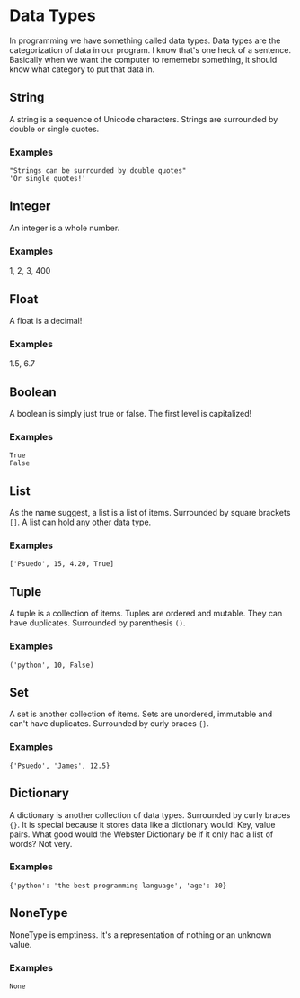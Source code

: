 # Data Types
In programming we have something called data types. Data types are the categorization of data in our program. I know that's one heck of a sentence. Basically when we want the computer to rememebr something, it should know what category to put that data in.

## String
A string is a sequence of Unicode characters. Strings are surrounded by double or single quotes.

### Examples
`"Strings can be surrounded by double quotes"` <br/>
`'Or single quotes!'`<br/>

## Integer
An integer is a whole number. 

### Examples
1, 2, 3, 400

## Float
A float is a decimal!

### Examples
1.5, 6.7

## Boolean
A boolean is simply just true or false. The first level is capitalized!

### Examples
`True`<br/>
`False`

## List
As the name suggest, a list is a list of items. Surrounded by square brackets `[]`. A list can hold any other data type.

### Examples
`['Psuedo', 15, 4.20, True]`

## Tuple
A tuple is a collection of items. Tuples are ordered and mutable. They can have duplicates. Surrounded by parenthesis `()`.

### Examples
`('python', 10, False)`

## Set
A set is another collection of items. Sets are unordered, immutable and can't have duplicates. Surrounded by curly braces `{}`.

### Examples
`{'Psuedo', 'James', 12.5}`

## Dictionary
A dictionary is another collection of data types. Surrounded by curly braces `{}`. It is special because it stores data like a dictionary would! Key, value pairs. What good would the Webster Dictionary be if it only had a list of words? Not very.

### Examples
`{'python': 'the best programming language', 'age': 30}`

## NoneType
NoneType is emptiness. It's a representation of nothing or an unknown value.

### Examples
`None`
